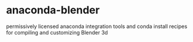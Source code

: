 # anaconda-blender
permissively licensed anaconda integration tools and conda install recipes for compiling and customizing Blender 3d
